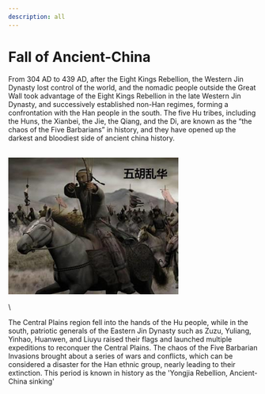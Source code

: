 ```yaml
---
description: all
---
```


# Fall of Ancient-China

From 304 AD to 439 AD, after the Eight Kings Rebellion, the Western Jin Dynasty lost control of the world, and the nomadic people outside the Great Wall took advantage of the Eight Kings Rebellion in the late Western Jin Dynasty, and successively established non-Han regimes, forming a confrontation with the Han people in the south. The five Hu tribes, including the Huns, the Xianbei, the Jie, the Qiang, and the Di, are known as the “the chaos of the Five Barbarians” in history, and they have opened up the darkest and bloodiest side of ancient china history.

\
![](<../.gitbook/assets/image (2).png>)

\


The Central Plains region fell into the hands of the Hu people, while in the south, patriotic generals of the Eastern Jin Dynasty such as Zuzu, Yuliang, Yinhao, Huanwen, and Liuyu raised their flags and launched multiple expeditions to reconquer the Central Plains. The chaos of the Five Barbarian Invasions brought about a series of wars and conflicts, which can be considered a disaster for the Han ethnic group, nearly leading to their extinction. This period is known in history as the 'Yongjia Rebellion, Ancient-China sinking'
